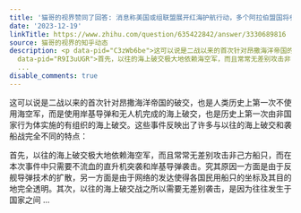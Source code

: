 ```yaml
---
title: '猫哥的视界赞同了回答: 消息称美国或组联盟展开红海护航行动，多个阿拉伯盟国将参加，如何解读？对地区局势将产生哪些影响？'
date: '2023-12-19'
linkTitle: https://www.zhihu.com/question/635422842/answer/3330689816
source: 猫哥的视界的知乎动态
description: <p data-pid="C3zWb6be">这可以说是二战以来的首次针对昂撒海洋帝国的破交，也是人类历史上第一次不使用海空军，而是使用岸基导弹和无人机完成的海上破交，也是历史上第一次由非国家行为体实施的有组织的海上破交。这些事件反映出了许多与以往的海上破交和袭船战完全不同的特点：</p><p
  data-pid="R9I3uUGR">首先，以往的海上破交极大地依赖海空军，而且常常无差别攻击非己方船只，而在本次事件中只需要不流血的直升机突袭和岸基导弹袭击。究其原因一方面是由于反舰导弹技术的扩散，另一方面是由于网络的发达使得各国民用船只的坐标及其目的地完全透明。其次，以往的海上破交战之所以需要无差别袭击，是因为往往发生于国家之间
  ...
disable_comments: true
---
```

<p data-pid="C3zWb6be">这可以说是二战以来的首次针对昂撒海洋帝国的破交，也是人类历史上第一次不使用海空军，而是使用岸基导弹和无人机完成的海上破交，也是历史上第一次由非国家行为体实施的有组织的海上破交。这些事件反映出了许多与以往的海上破交和袭船战完全不同的特点：</p><p data-pid="R9I3uUGR">首先，以往的海上破交极大地依赖海空军，而且常常无差别攻击非己方船只，而在本次事件中只需要不流血的直升机突袭和岸基导弹袭击。究其原因一方面是由于反舰导弹技术的扩散，另一方面是由于网络的发达使得各国民用船只的坐标及其目的地完全透明。其次，以往的海上破交战之所以需要无差别袭击，是因为往往发生于国家之间 ...